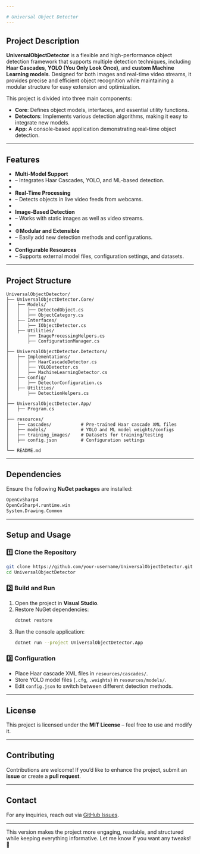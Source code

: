 ```yaml
---

# Universal Object Detector
---
```



## Project Description  
**UniversalObjectDetector** is a flexible and high-performance object detection framework that supports multiple detection techniques, including **Haar Cascades**, **YOLO (You Only Look Once)**, and **custom Machine Learning models**. Designed for both images and real-time video streams, it provides precise and efficient object recognition while maintaining a modular structure for easy extension and optimization.  

This project is divided into three main components:  
- **Core**: Defines object models, interfaces, and essential utility functions.  
- **Detectors**: Implements various detection algorithms, making it easy to integrate new models.  
- **App**: A console-based application demonstrating real-time object detection.  

---

## Features  

- **Multi-Model Support**
- – Integrates Haar Cascades, YOLO, and ML-based detection.
- 
- **Real-Time Processing**
- – Detects objects in live video feeds from webcams.
- 
- **Image-Based Detection**
-  – Works with static images as well as video streams.
-   
- ⚙**Modular and Extensible**
- – Easily add new detection methods and configurations.
-  
- **Configurable Resources**
- – Supports external model files, configuration settings, and datasets.  

---

## Project Structure  
```
UniversalObjectDetector/
├── UniversalObjectDetector.Core/
│   ├── Models/
│   │   ├── DetectedObject.cs
│   │   ├── ObjectCategory.cs
│   ├── Interfaces/
│   │   ├── IObjectDetector.cs
│   ├── Utilities/
│       ├── ImageProcessingHelpers.cs
│       ├── ConfigurationManager.cs
│
├── UniversalObjectDetector.Detectors/
│   ├── Implementations/
│   │   ├── HaarCascadeDetector.cs
│   │   ├── YOLODetector.cs
│   │   ├── MachineLearningDetector.cs
│   ├── Config/
│   │   ├── DetectorConfiguration.cs
│   ├── Utilities/
│       ├── DetectionHelpers.cs
│
├── UniversalObjectDetector.App/
│   ├── Program.cs
│
├── resources/
│   ├── cascades/           # Pre-trained Haar cascade XML files
│   ├── models/             # YOLO and ML model weights/configs
│   ├── training_images/    # Datasets for training/testing
│   ├── config.json         # Configuration settings
│
└── README.md
```

---

## Dependencies  
Ensure the following **NuGet packages** are installed:  
```sh
OpenCvSharp4
OpenCvSharp4.runtime.win
System.Drawing.Common
```

---

## Setup and Usage  

### 1️⃣ Clone the Repository  
```sh
git clone https://github.com/your-username/UniversalObjectDetector.git
cd UniversalObjectDetector
```

### 2️⃣ Build and Run  
1. Open the project in **Visual Studio**.  
2. Restore NuGet dependencies:  
   ```sh
   dotnet restore
   ```  
3. Run the console application:  
   ```sh
   dotnet run --project UniversalObjectDetector.App
   ```

### 3️⃣ Configuration  
- Place Haar cascade XML files in `resources/cascades/`.  
- Store YOLO model files (`.cfg`, `.weights`) in `resources/models/`.  
- Edit `config.json` to switch between different detection methods.  

---

## License  
This project is licensed under the **MIT License** – feel free to use and modify it.  

---

## Contributing  
Contributions are welcome! If you’d like to enhance the project, submit an **issue** or create a **pull request**.  

---

## Contact  
For any inquiries, reach out via [GitHub Issues](https://github.com/your-username/UniversalObjectDetector/issues).  

---

This version makes the project more engaging, readable, and structured while keeping everything informative. Let me know if you want any tweaks! 🚀

